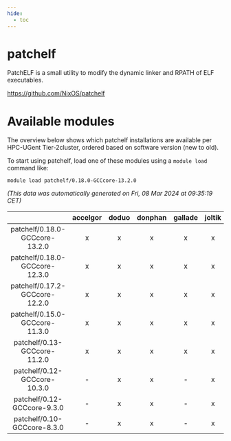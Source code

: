 ```yaml
---
hide:
  - toc
---
```


patchelf
========


PatchELF is a small utility to modify the dynamic linker and RPATH of ELF executables.

https://github.com/NixOS/patchelf
# Available modules


The overview below shows which patchelf installations are available per HPC-UGent Tier-2cluster, ordered based on software version (new to old).

To start using patchelf, load one of these modules using a `module load` command like:

```shell
module load patchelf/0.18.0-GCCcore-13.2.0
```

*(This data was automatically generated on Fri, 08 Mar 2024 at 09:35:19 CET)*  

| |accelgor|doduo|donphan|gallade|joltik|skitty|
| :---: | :---: | :---: | :---: | :---: | :---: | :---: |
|patchelf/0.18.0-GCCcore-13.2.0|x|x|x|x|x|x|
|patchelf/0.18.0-GCCcore-12.3.0|x|x|x|x|x|x|
|patchelf/0.17.2-GCCcore-12.2.0|x|x|x|x|x|x|
|patchelf/0.15.0-GCCcore-11.3.0|x|x|x|x|x|x|
|patchelf/0.13-GCCcore-11.2.0|x|x|x|x|x|x|
|patchelf/0.12-GCCcore-10.3.0|-|x|x|-|x|x|
|patchelf/0.12-GCCcore-9.3.0|-|x|x|-|x|x|
|patchelf/0.10-GCCcore-8.3.0|-|x|x|-|x|x|
